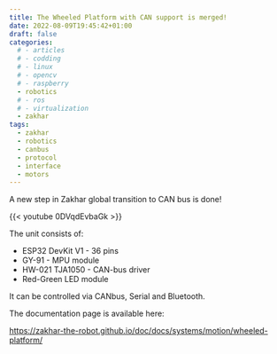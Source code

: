 ```yaml
---
title: The Wheeled Platform with CAN support is merged!
date: 2022-08-09T19:45:42+01:00
draft: false
categories:
  # - articles
  # - codding
  # - linux
  # - opencv
  # - raspberry
  - robotics
  # - ros
  # - virtualization
  - zakhar
tags:
  - zakhar
  - robotics
  - canbus
  - protocol
  - interface
  - motors
---
```


A new step in Zakhar global transition to CAN bus is done!

{{< youtube 0DVqdEvbaGk >}}

<!--more-->


The unit consists of:

- ESP32 DevKit V1 - 36 pins
- GY-91 - MPU module
- HW-021 TJA1050 - CAN-bus driver
- Red-Green LED module

It can be controlled via CANbus, Serial and Bluetooth.

The documentation page is available here:

https://zakhar-the-robot.github.io/doc/docs/systems/motion/wheeled-platform/
